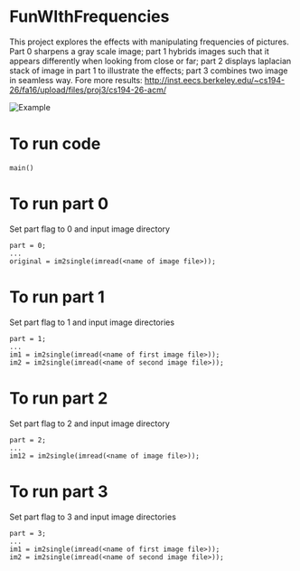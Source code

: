 # FunWIthFrequencies

This project explores the effects with manipulating frequencies of pictures. Part 0 sharpens a gray scale image; part 1 hybrids images such that it appears differently when looking from close or far; part 2 displays laplacian stack of image in part 1 to illustrate the effects; part 3 combines two image in seamless way. Fore more results: http://inst.eecs.berkeley.edu/~cs194-26/fa16/upload/files/proj3/cs194-26-acm/

![Example](http://inst.eecs.berkeley.edu/~cs194-26/fa16/hw/proj3-frequencies/teaser.jpg)

# To run code
```
main()
```

# To run part 0
Set part flag to 0 and input image directory
```
part = 0;
...
original = im2single(imread(<name of image file>));
```

# To run part 1
Set part flag to 1 and input image directories
```
part = 1;
...
im1 = im2single(imread(<name of first image file>));
im2 = im2single(imread(<name of second image file>));
```

# To run part 2
Set part flag to 2 and input image directory
```
part = 2;
...
im12 = im2single(imread(<name of image file>));
```

# To run part 3
Set part flag to 3 and input image directories
```
part = 3;
...
im1 = im2single(imread(<name of first image file>));
im2 = im2single(imread(<name of second image file>));
```